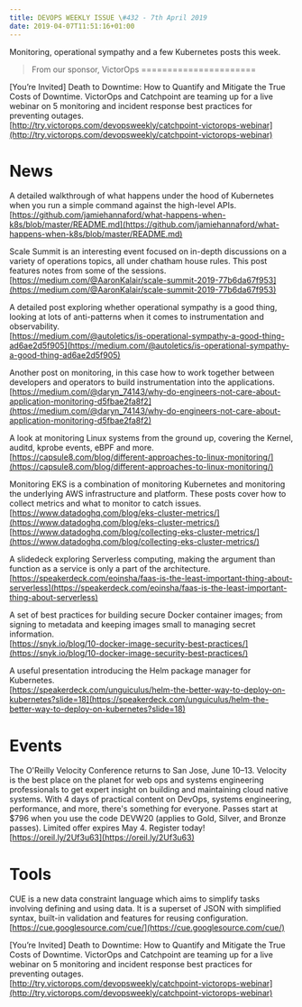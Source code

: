 ```yaml
---
title: DEVOPS WEEKLY ISSUE \#432 - 7th April 2019 
date: 2019-04-07T11:51:16+01:00
---
```


Monitoring, operational sympathy and a few Kubernetes posts this week.


>From our sponsor, VictorOps
======================

[You’re Invited] Death to Downtime: How to Quantify and Mitigate the True Costs of Downtime. VictorOps and Catchpoint are teaming up for a live webinar on 5 monitoring and incident response best practices for preventing outages.
<br>[http://try.victorops.com/devopsweekly/catchpoint-victorops-webinar](http://try.victorops.com/devopsweekly/catchpoint-victorops-webinar)


News
====

A detailed walkthrough of what happens under the hood of Kubernetes when you run a simple command against the high-level APIs.
<br>[https://github.com/jamiehannaford/what-happens-when-k8s/blob/master/README.md](https://github.com/jamiehannaford/what-happens-when-k8s/blob/master/README.md)


Scale Summit is an interesting event focused on in-depth discussions on a variety of operations topics, all under chatham house rules. This post features notes from some of the sessions.
<br>[https://medium.com/@AaronKalair/scale-summit-2019-77b6da67f953](https://medium.com/@AaronKalair/scale-summit-2019-77b6da67f953)


A detailed post exploring whether operational sympathy is a good thing, looking at lots of anti-patterns when it comes to instrumentation and observability.
<br>[https://medium.com/@autoletics/is-operational-sympathy-a-good-thing-ad6ae2d5f905](https://medium.com/@autoletics/is-operational-sympathy-a-good-thing-ad6ae2d5f905)


Another post on monitoring, in this case how to work together between developers and operators to build instrumentation into the applications.
<br>[https://medium.com/@daryn_74143/why-do-engineers-not-care-about-application-monitoring-d5fbae2fa8f2](https://medium.com/@daryn_74143/why-do-engineers-not-care-about-application-monitoring-d5fbae2fa8f2)


A look at monitoring Linux systems from the ground up, covering the Kernel, auditd, kprobe events, eBPF and more.
<br>[https://capsule8.com/blog/different-approaches-to-linux-monitoring/](https://capsule8.com/blog/different-approaches-to-linux-monitoring/)


Monitoring EKS is a combination of monitoring Kubernetes and monitoring the underlying AWS infrastructure and platform. These posts cover how to collect metrics and what to monitor to catch issues.
<br>[https://www.datadoghq.com/blog/eks-cluster-metrics/](https://www.datadoghq.com/blog/eks-cluster-metrics/)
<br>[https://www.datadoghq.com/blog/collecting-eks-cluster-metrics/](https://www.datadoghq.com/blog/collecting-eks-cluster-metrics/)


A slidedeck exploring Serverless computing, making the argument than function as a service is only a part of the architecture.
<br>[https://speakerdeck.com/eoinsha/faas-is-the-least-important-thing-about-serverless](https://speakerdeck.com/eoinsha/faas-is-the-least-important-thing-about-serverless)


A set of best practices for building secure Docker container images; from signing to metadata and keeping images small to managing secret information.
<br>[https://snyk.io/blog/10-docker-image-security-best-practices/](https://snyk.io/blog/10-docker-image-security-best-practices/)


A useful presentation introducing the Helm package manager for Kubernetes.
<br>[https://speakerdeck.com/unguiculus/helm-the-better-way-to-deploy-on-kubernetes?slide=18](https://speakerdeck.com/unguiculus/helm-the-better-way-to-deploy-on-kubernetes?slide=18)


Events
======

The O'Reilly Velocity Conference returns to San Jose, June 10–13. Velocity is the best place on the planet for web ops and systems engineering professionals to get expert insight on building and maintaining cloud native systems. With 4 days of practical content on DevOps, systems engineering, performance, and more, there's something for everyone. Passes start at $796 when you use the code DEVW20 (applies to Gold, Silver, and Bronze passes). Limited offer expires May 4. Register today!
<br>[https://oreil.ly/2Uf3u63](https://oreil.ly/2Uf3u63)


Tools
====

CUE is a new data constraint language which aims to simplify tasks involving defining and using data. It is a superset of JSON with simplified syntax, built-in validation and features for reusing configuration.
<br>[https://cue.googlesource.com/cue/](https://cue.googlesource.com/cue/)


[You’re Invited] Death to Downtime: How to Quantify and Mitigate the True Costs of Downtime. VictorOps and Catchpoint are teaming up for a live webinar on 5 monitoring and incident response best practices for preventing outages.
<br>[http://try.victorops.com/devopsweekly/catchpoint-victorops-webinar](http://try.victorops.com/devopsweekly/catchpoint-victorops-webinar)




